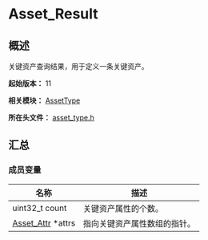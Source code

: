 # Asset_Result

## 概述

关键资产查询结果，用于定义一条关键资产。

**起始版本：** 11

**相关模块：** [AssetType](capi-assettype.md)

**所在头文件：** [asset_type.h](capi-asset-type-h.md)

## 汇总

### 成员变量

| 名称 | 描述 |
| -- | -- |
| uint32_t count | 关键资产属性的个数。 |
| [Asset_Attr](capi-asset-attr.md) *attrs | 指向关键资产属性数组的指针。 |



